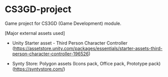 # CS3GD-project
Game project for CS3GD (Game Development) module.


[Major external assets used]

- Unity Starter asset - Third Person Character Controller
(https://assetstore.unity.com/packages/essentials/starter-assets-third-person-character-controller-196526)

- Synty Store: Polygon assets (Icons pack, Office pack, Prototype pack)
(https://syntystore.com/)